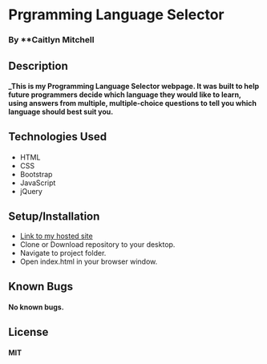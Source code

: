 # Prgramming Language Selector

### By **Caitlyn Mitchell

## Description

#### _This is my Programming Language Selector webpage. It was built to help future programmers decide which language they would like to learn, using answers from multiple, multiple-choice questions to tell you which language should best suit you.

## Technologies Used

#### 

* HTML
* CSS
* Bootstrap
* JavaScript
* jQuery

## Setup/Installation
* [Link to my hosted site](https://github.com/Caitchell/programming-language-selector.html)
* Clone or Download repository to your desktop.
* Navigate to project folder.
* Open index.html in your browser window.

## Known Bugs

#### No known bugs.

## License

#### MIT